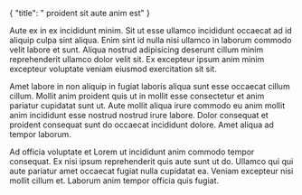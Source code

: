 {
  "title": " proident sit aute anim est"
}

Aute ex in ex incididunt minim. Sit ut esse ullamco incididunt occaecat ad id aliquip culpa sint aliqua. Enim sint id nulla nisi ullamco in laborum commodo velit labore et sunt. Aliqua nostrud adipisicing deserunt cillum minim reprehenderit ullamco dolor velit sit. Ex excepteur ipsum anim minim excepteur voluptate veniam eiusmod exercitation sit sit.

Amet labore in non aliquip in fugiat laboris aliqua sunt esse occaecat cillum cillum. Mollit anim proident quis ut in mollit esse consectetur et anim pariatur cupidatat sunt ut. Aute mollit aliqua irure commodo eu anim mollit anim incididunt esse nostrud nostrud irure labore. Dolor consequat et proident consequat sunt do occaecat incididunt dolore. Amet aliqua ad tempor laborum.

Ad officia voluptate et Lorem ut incididunt anim commodo tempor consequat. Ex nisi ipsum reprehenderit quis aute sunt ut do. Ullamco qui qui aute pariatur amet occaecat fugiat nulla cupidatat ea. Veniam excepteur nisi mollit cillum et. Laborum anim tempor officia quis fugiat.